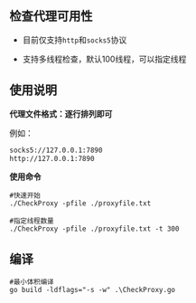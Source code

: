 ## 检查代理可用性

- 目前仅支持`http`和`socks5`协议

- 支持多线程检查，默认100线程，可以指定线程

## 使用说明

**代理文件格式：逐行排列即可**

例如：

```sh
socks5://127.0.0.1:7890
http://127.0.0.1:7890
```

**使用命令**

```shell
#快速开始
./CheckProxy -pfile ./proxyfile.txt

#指定线程数量
./CheckProxy -pfile ./proxyfile.txt -t 300
```

## 编译

```shell
#最小体积编译
go build -ldflags="-s -w" .\CheckProxy.go
```

